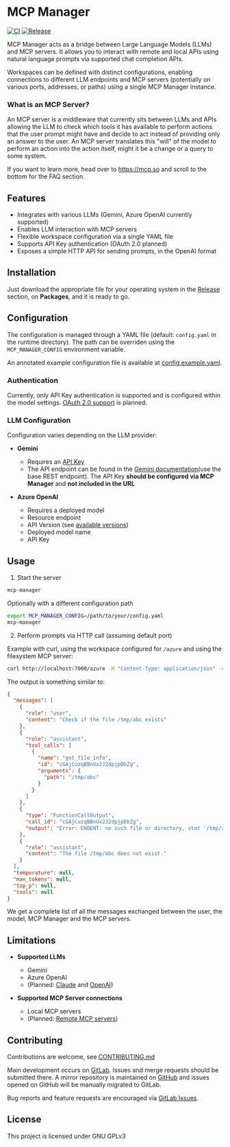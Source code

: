 # MCP Manager

[![CI](https://gitlab.com/DMaxter/mcp-manager/badges/main/pipeline.svg)](https://gitlab.com/DMaxter/mcp-manager/-/pipelines?page=1&scope=all&ref=main)
[![Release](https://gitlab.com/DMaxter/mcp-manager/-/badges/release.svg)](https://gitlab.com/DMaxter/mcp-manager/-/releases/permalink/latest)

MCP Manager acts as a bridge between Large Language Models (LLMs) and MCP servers. It allows you to interact with remote and local APIs using natural language prompts via supported chat completion APIs.

Workspaces can be defined with distinct configurations, enabling connections to different LLM endpoints and MCP servers (potentially on various ports, addresses, or paths) using a single MCP Manager instance.

### What is an MCP Server?

An MCP server is a middleware that currently sits between LLMs and APIs allowing the LLM to check which tools it has available to perform actions that the user prompt might have and decide to act instead of providing only an answer to the user. An MCP server translates this "will" of the model to perform an action into the action itself, might it be a change or a query to some system.

If you want to learn more, head over to <https://mcp.so> and scroll to the bottom for the FAQ section.


## Features

* Integrates with various LLMs (Gemini, Azure OpenAI currently supported)
* Enables LLM interaction with MCP servers
* Flexible workspace configuration via a single YAML file
* Supports API Key authentication (OAuth 2.0 planned)
* Exposes a simple HTTP API for sending prompts, in the OpenAI format

## Installation

Just download the appropriate file for your operating system in the [Release](https://gitlab.com/DMaxter/mcp-manager/-/releases) section, on **Packages**, and it is ready to go.

## Configuration

The configuration is managed through a YAML file (default: `config.yaml` in the runtime directory). The path can be overriden using the `MCP_MANAGER_CONFIG` environment variable.

An annotated example configuration file is available at [config.example.yaml](./config.example.yaml).

### Authentication

Currently, only API Key authentication is supported and is configured within the model settings. [OAuth 2.0 support](https://gitlab.com/DMaxter/mcp-manager/-/issues/17) is planned.


### LLM Configuration

Configuration varies depending on the LLM provider:
* **Gemini**
    * Requires an [API Key](https://ai.google.dev/gemini-api/docs/api-key)
    * The API endpoint can be found in the [Gemini documentation](https://ai.google.dev/gemini-api/docs/function-calling?example=chart#rest_2)(use the base REST endpoint). The API Key **should be configured via MCP Manager** and **not included in the URL**

* **Azure OpenAI**
    * Requires a deployed model
    * Resource endpoint
    * API Version (see [available versions](https://github.com/Azure/azure-rest-api-specs/tree/main/specification/cognitiveservices/data-plane/AzureOpenAI/inference))
    * Deployed model name
    * API Key

## Usage

1. Start the server

```bash
mcp-manager
```

Optionally with a different configuration path
```bash
export MCP_MANAGER_CONFIG=/path/to/your/config.yaml
mcp-manager
```

2. Perform prompts via HTTP call (assuming default port)

Example with curl, using the workspace configured for `/azure` and using the filesystem MCP server:
```bash
curl http://localhost:7000/azure -H "Content-Type: application/json" -d '{"messages": [{"role":"user","content":"Check if the file /tmp/abc exists"}]}'
```

The output is something similar to:
```json
{
  "messages": [
    {
      "role": "user",
      "content": "Check if the file /tmp/abc exists"
    },
    {
      "role": "assistant",
      "tool_calls": [
        {
          "name": "get_file_info",
          "id": "cGAjCuzqBBnUx2J2dpjpDbZg",
          "arguments": {
            "path": "/tmp/abc"
          }
        }
      ]
    },
    {
      "type": "FunctionCallOutput",
      "call_id": "cGAjCuzqBBnUx2J2dpjpDbZg",
      "output": "Error: ENOENT: no such file or directory, stat '/tmp/abc'"
    },
    {
      "role": "assistant",
      "content": "The file /tmp/abc does not exist."
    }
  ],
  "temperature": null,
  "max_tokens": null,
  "top_p": null,
  "tools": null
}
```

We get a complete list of all the messages exchanged between the user, the model, MCP Manager and the MCP servers.

## Limitations

* **Supported LLMs**
    * Gemini
    * Azure OpenAI
    * (Planned: [Claude](https://gitlab.com/DMaxter/mcp-manager/-/issues/3) and [OpenAI](https://gitlab.com/DMaxter/mcp-manager/-/issues/2))

* **Supported MCP Server connections**
    * Local MCP servers
    * (Planned: [Remote MCP servers](https://gitlab.com/DMaxter/mcp-manager/-/issues/5))

## Contributing

Contributions are welcome, see [CONTRIBUTING.md](./CONTRIBUTING.md)

Main development occurs on [GitLab](https://gitlab.com/DMaxter/mcp-manager). Issues and merge requests should be submitted there. A mirror repository is maintained on [GitHub](https://github.com/DMaxter/mcp-manager) and issues opened on GitHub will be manually migrated to GitLab.

Bug reports and feature requests are encouraged via [GitLab Issues](https://gitlab.com/DMaxter/mcp-manager/-/issues).

## License

This project is licensed under GNU GPLv3
